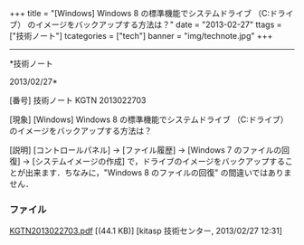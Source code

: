﻿+++
title = "[Windows] Windows 8 の標準機能でシステムドライブ （C:ドライブ） のイメージをバックアップする方法は？"
date = "2013-02-27"
ttags = ["技術ノート"]
tcategories = ["tech"]
banner = "img/technote.jpg"
+++

-----------------------------------------------------------------------------------------------------------------------------

*技術ノート

2013/02/27*


[番号]
技術ノート KGTN 2013022703

[現象]
[Windows] Windows 8 の標準機能でシステムドライブ （C:ドライブ）
のイメージをバックアップする方法は？

[説明]
[コントロールパネル] → [ファイル履歴] → [Windows 7
のファイルの回復] → [システムイメージの作成]
で，ドライブのイメージをバックアップすることが出来ます．ちなみに，"Windows
8 のファイルの回復" の間違いではありません．


### ファイル

 
 


[KGTN2013022703.pdf](http://techreport.kitasp.net/attachments/download/1236/KGTN2013022703.pdf)
 [(44.1 KB)] [kitasp 技術センター, 2013/02/27
12:31]


 


 


